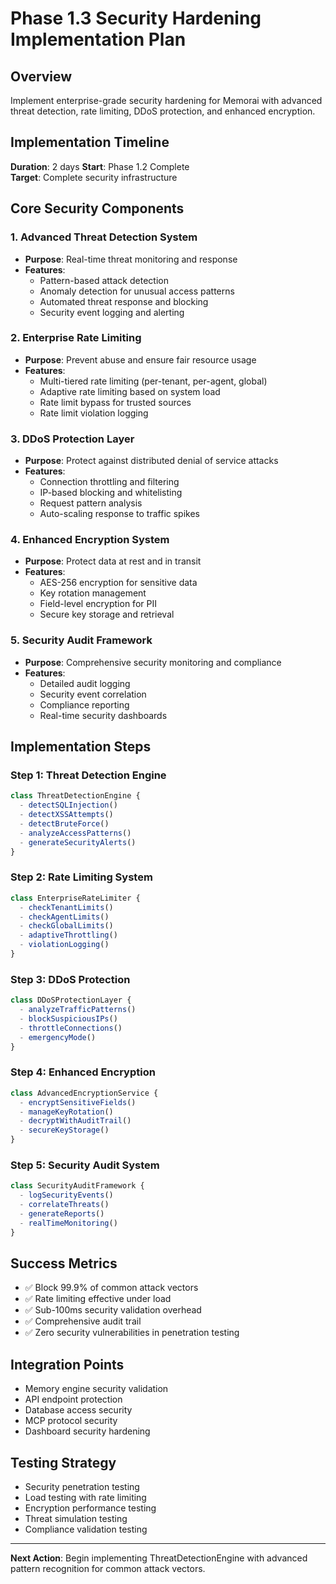 # Phase 1.3 Security Hardening Implementation Plan

## Overview

Implement enterprise-grade security hardening for Memorai with advanced threat detection, rate limiting, DDoS protection, and enhanced encryption.

## Implementation Timeline

**Duration**: 2 days
**Start**: Phase 1.2 Complete  
**Target**: Complete security infrastructure

## Core Security Components

### 1. Advanced Threat Detection System

- **Purpose**: Real-time threat monitoring and response
- **Features**:
  - Pattern-based attack detection
  - Anomaly detection for unusual access patterns
  - Automated threat response and blocking
  - Security event logging and alerting

### 2. Enterprise Rate Limiting

- **Purpose**: Prevent abuse and ensure fair resource usage
- **Features**:
  - Multi-tiered rate limiting (per-tenant, per-agent, global)
  - Adaptive rate limiting based on system load
  - Rate limit bypass for trusted sources
  - Rate limit violation logging

### 3. DDoS Protection Layer

- **Purpose**: Protect against distributed denial of service attacks
- **Features**:
  - Connection throttling and filtering
  - IP-based blocking and whitelisting
  - Request pattern analysis
  - Auto-scaling response to traffic spikes

### 4. Enhanced Encryption System

- **Purpose**: Protect data at rest and in transit
- **Features**:
  - AES-256 encryption for sensitive data
  - Key rotation management
  - Field-level encryption for PII
  - Secure key storage and retrieval

### 5. Security Audit Framework

- **Purpose**: Comprehensive security monitoring and compliance
- **Features**:
  - Detailed audit logging
  - Security event correlation
  - Compliance reporting
  - Real-time security dashboards

## Implementation Steps

### Step 1: Threat Detection Engine

```typescript
class ThreatDetectionEngine {
  - detectSQLInjection()
  - detectXSSAttempts()
  - detectBruteForce()
  - analyzeAccessPatterns()
  - generateSecurityAlerts()
}
```

### Step 2: Rate Limiting System

```typescript
class EnterpriseRateLimiter {
  - checkTenantLimits()
  - checkAgentLimits()
  - checkGlobalLimits()
  - adaptiveThrottling()
  - violationLogging()
}
```

### Step 3: DDoS Protection

```typescript
class DDoSProtectionLayer {
  - analyzeTrafficPatterns()
  - blockSuspiciousIPs()
  - throttleConnections()
  - emergencyMode()
}
```

### Step 4: Enhanced Encryption

```typescript
class AdvancedEncryptionService {
  - encryptSensitiveFields()
  - manageKeyRotation()
  - decryptWithAuditTrail()
  - secureKeyStorage()
}
```

### Step 5: Security Audit System

```typescript
class SecurityAuditFramework {
  - logSecurityEvents()
  - correlateThreats()
  - generateReports()
  - realTimeMonitoring()
}
```

## Success Metrics

- ✅ Block 99.9% of common attack vectors
- ✅ Rate limiting effective under load
- ✅ Sub-100ms security validation overhead
- ✅ Comprehensive audit trail
- ✅ Zero security vulnerabilities in penetration testing

## Integration Points

- Memory engine security validation
- API endpoint protection
- Database access security
- MCP protocol security
- Dashboard security hardening

## Testing Strategy

- Security penetration testing
- Load testing with rate limiting
- Encryption performance testing
- Threat simulation testing
- Compliance validation testing

---

**Next Action**: Begin implementing ThreatDetectionEngine with advanced pattern recognition for common attack vectors.
